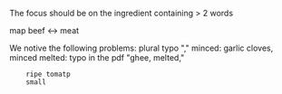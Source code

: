 The focus should be on the ingredient containing > 2 words 

map beef <-> meat 

We notive the following problems: 
    plural 
    typo ","
        minced: garlic cloves, minced
        melted: typo in the pdf "ghee, melted,"

        ripe tomatp
        small 
        
    
